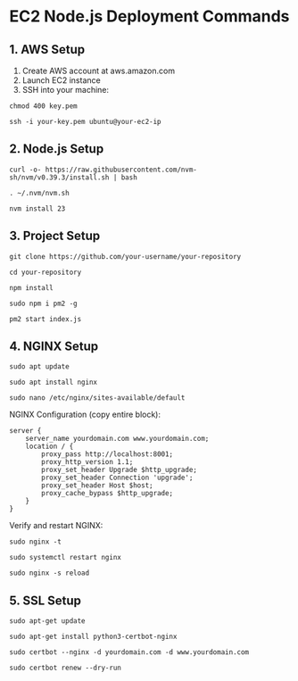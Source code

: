 # EC2 Node.js Deployment Commands

## 1. AWS Setup
1. Create AWS account at aws.amazon.com
2. Launch EC2 instance
3. SSH into your machine:
```
chmod 400 key.pem
```
```
ssh -i your-key.pem ubuntu@your-ec2-ip
```

## 2. Node.js Setup
```
curl -o- https://raw.githubusercontent.com/nvm-sh/nvm/v0.39.3/install.sh | bash
```
```
. ~/.nvm/nvm.sh
```
```
nvm install 23
```

## 3. Project Setup
```
git clone https://github.com/your-username/your-repository
```
```
cd your-repository
```
```
npm install
```
```
sudo npm i pm2 -g
```
```
pm2 start index.js
```

## 4. NGINX Setup
```
sudo apt update
```
```
sudo apt install nginx
```
```
sudo nano /etc/nginx/sites-available/default
```

NGINX Configuration (copy entire block):
```
server {
    server_name yourdomain.com www.yourdomain.com;
    location / {
        proxy_pass http://localhost:8001;
        proxy_http_version 1.1;
        proxy_set_header Upgrade $http_upgrade;
        proxy_set_header Connection 'upgrade';
        proxy_set_header Host $host;
        proxy_cache_bypass $http_upgrade;
    }
}
```

Verify and restart NGINX:
```
sudo nginx -t
```
```
sudo systemctl restart nginx
```
```
sudo nginx -s reload
```

## 5. SSL Setup
```
sudo apt-get update
```
```
sudo apt-get install python3-certbot-nginx
```
```
sudo certbot --nginx -d yourdomain.com -d www.yourdomain.com
```
```
sudo certbot renew --dry-run
```
